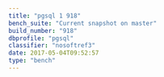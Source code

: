 ```yaml
---
title: "pgsql 1 918"
bench_suite: "Current snapshot on master"
build_number: "918"
dbprofile: "pgsql"
classifier: "nosoftref3"
date: 2017-05-04T09:52:57
type: "bench"
---
```

